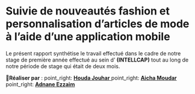 # Suivie de nouveautés fashion et personnalisation d’articles de mode à l’aide d’une application mobile

Le présent rapport synthétise le travail effectué dans le cadre de notre stage de première année effectué au sein d’ **(INTELLCAP)** tout au long de notre période de stage qui était de deux mois.

:boy:**Réaliser par** :
point_right: <a href="https://github.com/houdajh"> **Houda Jouhar** </a>
point_right: <a href="https://github.com/aicha-mudr"> **Aicha Moudar** </a>
point_right: <a href="https://github.com/AdnaneEz-zaim"> **Adnane Ezzaim** </a>
